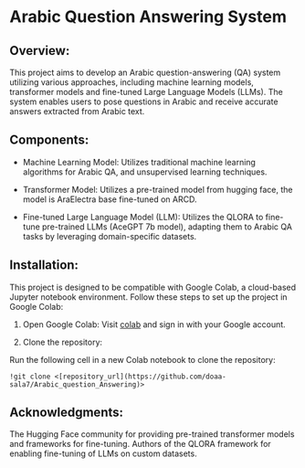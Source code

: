 
# Arabic Question Answering System

## Overview:
This project aims to develop an Arabic question-answering (QA) system utilizing various approaches, including machine learning models, transformer models and fine-tuned Large Language Models (LLMs). The system enables users to pose questions in Arabic and receive accurate answers extracted from Arabic text.

## Components:
* Machine Learning Model: Utilizes traditional machine learning algorithms for Arabic QA, and unsupervised learning techniques.

* Transformer Model: Utilizes a pre-trained model from hugging face, the model is AraElectra base fine-tuned on ARCD.

* Fine-tuned Large Language Model (LLM): Utilizes the QLORA to fine-tune pre-trained LLMs (AceGPT 7b model), adapting them to Arabic QA tasks by leveraging domain-specific datasets.

## Installation:
This project is designed to be compatible with Google Colab, a cloud-based Jupyter notebook environment. Follow these steps to set up the project in Google Colab:

1. Open Google Colab: Visit [colab](colab.research.google.com) and sign in with your Google account.

2. Clone the repository:

Run the following cell in a new Colab notebook to clone the repository:
```
!git clone <[repository_url](https://github.com/doaa-sala7/Arabic_question_Answering)>
```


## Acknowledgments:
The Hugging Face community for providing pre-trained transformer models and frameworks for fine-tuning.
Authors of the QLORA framework for enabling fine-tuning of LLMs on custom datasets.

